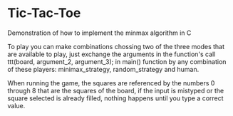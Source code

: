 # Tic-Tac-Toe
Demonstration of how to implement the minmax algorithm in C

To play you can make combinations chossing two of the three modes that are available to play, just exchange the arguments in the function's call ttt(board, argument_2, argument_3); in main() function by any combination of these players:  minimax_strategy, random_strategy and human.

When running the game, the squares are referenced by the numbers 0 through 8 that are the squares of the board, if the input is mistyped or the square selected is already filled, nothing happens until you type a correct value.
